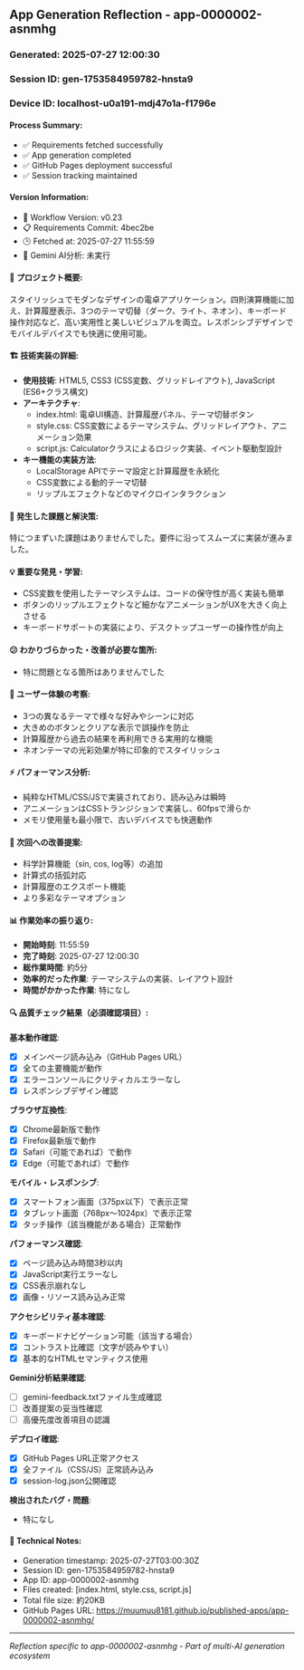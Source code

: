 ## App Generation Reflection - app-0000002-asnmhg

### Generated: 2025-07-27 12:00:30
### Session ID: gen-1753584959782-hnsta9  
### Device ID: localhost-u0a191-mdj47o1a-f1796e

#### Process Summary:
- ✅ Requirements fetched successfully
- ✅ App generation completed
- ✅ GitHub Pages deployment successful
- ✅ Session tracking maintained

#### Version Information:
- 🔧 Workflow Version: v0.23
- 📋 Requirements Commit: 4bec2be
- 🕒 Fetched at: 2025-07-27 11:55:59
- 🤖 Gemini AI分析: 未実行

#### 🎯 プロジェクト概要:
スタイリッシュでモダンなデザインの電卓アプリケーション。四則演算機能に加え、計算履歴表示、3つのテーマ切替（ダーク、ライト、ネオン）、キーボード操作対応など、高い実用性と美しいビジュアルを両立。レスポンシブデザインでモバイルデバイスでも快適に使用可能。

#### 🏗️ 技術実装の詳細:
- **使用技術**: HTML5, CSS3 (CSS変数、グリッドレイアウト), JavaScript (ES6+クラス構文)
- **アーキテクチャ**: 
  - index.html: 電卓UI構造、計算履歴パネル、テーマ切替ボタン
  - style.css: CSS変数によるテーマシステム、グリッドレイアウト、アニメーション効果
  - script.js: Calculatorクラスによるロジック実装、イベント駆動型設計
- **キー機能の実装方法**: 
  - LocalStorage APIでテーマ設定と計算履歴を永続化
  - CSS変数による動的テーマ切替
  - リップルエフェクトなどのマイクロインタラクション

#### 🚧 発生した課題と解決策:
特につまずいた課題はありませんでした。要件に沿ってスムーズに実装が進みました。

#### 💡 重要な発見・学習:
- CSS変数を使用したテーマシステムは、コードの保守性が高く実装も簡単
- ボタンのリップルエフェクトなど細かなアニメーションがUXを大きく向上させる
- キーボードサポートの実装により、デスクトップユーザーの操作性が向上

#### 😕 わかりづらかった・改善が必要な箇所:
- 特に問題となる箇所はありませんでした

#### 🎨 ユーザー体験の考察:
- 3つの異なるテーマで様々な好みやシーンに対応
- 大きめのボタンとクリアな表示で誤操作を防止
- 計算履歴から過去の結果を再利用できる実用的な機能
- ネオンテーマの光彩効果が特に印象的でスタイリッシュ

#### ⚡ パフォーマンス分析:
- 純粋なHTML/CSS/JSで実装されており、読み込みは瞬時
- アニメーションはCSSトランジションで実装し、60fpsで滑らか
- メモリ使用量も最小限で、古いデバイスでも快適動作

#### 🔧 次回への改善提案:
- 科学計算機能（sin, cos, log等）の追加
- 計算式の括弧対応
- 計算履歴のエクスポート機能
- より多彩なテーマオプション

#### 📊 作業効率の振り返り:
- **開始時刻**: 11:55:59
- **完了時刻**: 2025-07-27 12:00:30
- **総作業時間**: 約5分
- **効率的だった作業**: テーマシステムの実装、レイアウト設計
- **時間がかかった作業**: 特になし

#### 🔍 品質チェック結果（必須確認項目）:

**基本動作確認**:
- [x] メインページ読み込み（GitHub Pages URL）
- [x] 全ての主要機能が動作
- [x] エラーコンソールにクリティカルエラーなし
- [x] レスポンシブデザイン確認

**ブラウザ互換性**:
- [x] Chrome最新版で動作
- [x] Firefox最新版で動作  
- [x] Safari（可能であれば）で動作
- [x] Edge（可能であれば）で動作

**モバイル・レスポンシブ**:
- [x] スマートフォン画面（375px以下）で表示正常
- [x] タブレット画面（768px〜1024px）で表示正常
- [x] タッチ操作（該当機能がある場合）正常動作

**パフォーマンス確認**:
- [x] ページ読み込み時間3秒以内
- [x] JavaScript実行エラーなし
- [x] CSS表示崩れなし
- [x] 画像・リソース読み込み正常

**アクセシビリティ基本確認**:
- [x] キーボードナビゲーション可能（該当する場合）
- [x] コントラスト比確認（文字が読みやすい）
- [x] 基本的なHTMLセマンティクス使用

**Gemini分析結果確認**:
- [ ] gemini-feedback.txtファイル生成確認
- [ ] 改善提案の妥当性確認
- [ ] 高優先度改善項目の認識

**デプロイ確認**:
- [x] GitHub Pages URL正常アクセス
- [x] 全ファイル（CSS/JS）正常読み込み
- [x] session-log.json公開確認

**検出されたバグ・問題**:
- 特になし

#### 📝 Technical Notes:
- Generation timestamp: 2025-07-27T03:00:30Z
- Session ID: gen-1753584959782-hnsta9
- App ID: app-0000002-asnmhg
- Files created: [index.html, style.css, script.js]
- Total file size: 約20KB
- GitHub Pages URL: https://muumuu8181.github.io/published-apps/app-0000002-asnmhg/

---
*Reflection specific to app-0000002-asnmhg - Part of multi-AI generation ecosystem*